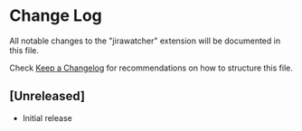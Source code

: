 # Change Log

All notable changes to the "jirawatcher" extension will be documented in this file.

Check [Keep a Changelog](http://keepachangelog.com/) for recommendations on how to structure this file.

## [Unreleased]

- Initial release